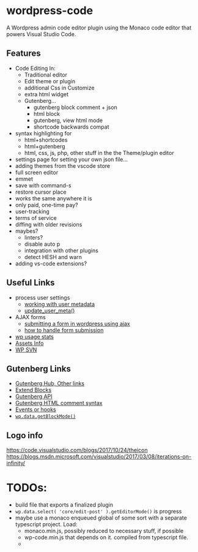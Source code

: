 # wordpress-code
A Wordpress admin code editor plugin using the Monaco code editor that powers Visual Studio Code.


## Features
- Code Editing In:
	- Traditional editor
	- Edit theme or plugin
	- additional Css in Customize
	- extra html widget
	- Gutenberg...
		- gutenberg block comment + json
		- html block
		- gutenberg, view html mode
		- shortcode backwards compat
- syntax highlighting for 
	- html+shortcodes 
	- html+gutenberg
	- html, css, js, php, other stuff in the the Theme/plugin editor
- settings page for setting your own json file...
- adding themes from the vscode store
- full screen editor
- emmet
- save with command-s
- restore cursor place
- works the same anywhere it is
- only paid, one-time pay?
- user-tracking
- terms of service
- diffing with older revisions
- maybes?
	- linters?
	- disable auto p
	- integration with other plugins
	- detect HESH and warn
- adding vs-code extensions?


## Useful Links
- process user settings
	- [working with user metadata](https://developer.wordpress.org/plugins/users/working-with-user-metadata/)
	- [update_user_meta()](https://codex.wordpress.org/Function_Reference/update_user_meta)
- AJAX forms
	- [submitting a form in wordpress using ajax](https://teamtreehouse.com/community/submitting-a-form-in-wordpress-using-ajax)
	- [how to handle form submission](http://wordpress.stackexchange.com/questions/60758/how-to-handle-form-submission)
- [wp usage stats](https://wordpress.org/about/stats/)
- [Assets Info](https://developer.wordpress.org/plugins/wordpress-org/plugin-assets/)
- [WP SVN](https://developer.wordpress.org/plugins/wordpress-org/how-to-use-subversion/)


## Gutenberg Links
- [Gutenberg Hub, Other links](http://gutenberghub.com/gutenberg-developer-guide/)
- [Extend Blocks](https://wordpress.org/gutenberg/handbook/extensibility/extending-blocks/)
- [Gutenberg API](https://wordpress.org/gutenberg/handbook/)
- [Gutenberg HTML comment syntax](https://wordpress.org/gutenberg/handbook/language/#the-anatomy-of-a-serialized-block)
- [Events or hooks](https://wordpress.org/gutenberg/handbook/extensibility/extending-editor/)
- [`wp.data.getBlockMode()`](https://wordpress.org/gutenberg/handbook/designers-developers/developers/data/data-core-editor/#getblockmode)


## Logo info
https://code.visualstudio.com/blogs/2017/10/24/theicon
https://blogs.msdn.microsoft.com/visualstudio/2017/03/08/iterations-on-infinity/


# TODOs:
- build file that exports a finalized plugin
- `wp.data.select( 'core/edit-post' ).getEditorMode()` is progress
- maybe use a monaco enqueued global of some sort with a separate typescript project. Load:
	- monaco.min.js, possibly reduced to necessary stuff, if possible
	- wp-code.min.js that depends on it. compiled from typescript file.
	- 
